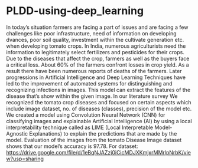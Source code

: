 # PLDD-using-deep_learning
In today’s situation farmers are facing a part of issues and are facing a few challenges like poor infrastructure, need of information on developing dvances, poor soil quality, investment within the cultivate generation etc. when developing tomato crops. In India, numerous agriculturists need the information to legitimately select fertilizers and pesticides for their crops. Due to the diseases that affect the crop, farmers as well as the buyers face a critical loss. About 60% of the farmers confront losses in crop yield. As a result there have been numerous reports of deaths of the farmers. Later progressions in Artificial Intelligence and Deep Learning Techniques have led to the improvement of automated systems for distinguishing and recognizing infections in images. This model can extract the features of the disease that’s show within the given image. In our literature survey We recognized the tomato crop diseases and focused on certain aspects which include image dataset, no. of diseases (classes), precision of the model etc. We created a model using Convolution Neural Network (CNN) for classifying images and explainable Artificial Intelligence (AI) by using a local interpretability technique called as LIME (Local Interpretable Model-Agnostic Explanations) to explain the predictions that are made by the model. Evaluation of the images from the tomato Disease Image dataset shows that our model’s accuracy is 97.78.
For dataset: https://drive.google.com/file/d/1eBqNJAZzj0iCicMDJXKmjxrMMrlpNrbK/view?usp=sharing
